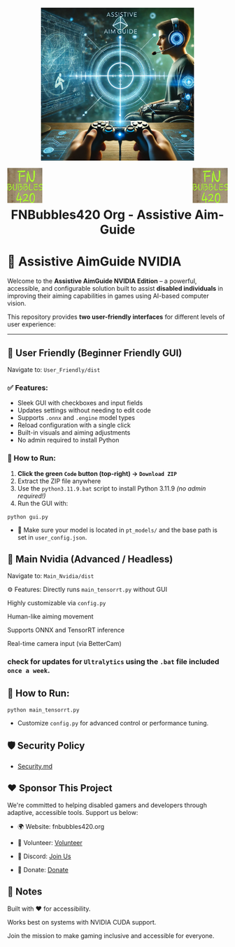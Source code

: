 <p align="center">
  <img src="https://github.com/FNBUBBLES420-ORG/Assistive-AimGuide/blob/main/banner/Assitive-AimGuide.png" alt="Assistive-AimGuide" width="350">
</p>

<p align="center">
  <img src="https://github.com/FNBUBBLES420-ORG/Assistive-AimGuide/blob/main/Assistive-Aim-guide-Auto-Setup/fnbubbles420.png" alt="Fnbubbles420 Logo" width="80" align="left">
  <img src="https://github.com/FNBUBBLES420-ORG/Assistive-AimGuide/blob/main/Assistive-Aim-guide-Auto-Setup/fnbubbles420.png" alt="Fnbubbles420 Logo" width="80" align="right">
  <br><br><br>
  <h1 align="center">FNBubbles420 Org - Assistive Aim-Guide</h1>
</p>


# 🎯 Assistive AimGuide NVIDIA

Welcome to the **Assistive AimGuide NVIDIA Edition** – a powerful, accessible, and configurable solution built to assist **disabled individuals** in improving their aiming capabilities in games using AI-based computer vision.

This repository provides **two user-friendly interfaces** for different levels of user experience:

---

## 📁 User Friendly (Beginner Friendly GUI)

Navigate to: `User_Friendly/dist`

### ✅ Features:
- Sleek GUI with checkboxes and input fields
- Updates settings without needing to edit code
- Supports `.onnx` and `.engine` model types
- Reload configuration with a single click
- Built-in visuals and aiming adjustments
- No admin required to install Python

### 🚀 How to Run:

1. **Click the green `Code` button (top-right) → `Download ZIP`**
2. Extract the ZIP file anywhere
3. Use the `python3.11.9.bat` script to install Python 3.11.9 *(no admin required!)*
4. Run the GUI with:

```
python gui.py
```
- 📝 Make sure your model is located in `pt_models/` and the base path is set in `user_config.json`.

## 🧠 Main Nvidia (Advanced / Headless)
Navigate to: `Main_Nvidia/dist`

⚙️ Features:
Directly runs `main_tensorrt.py` without GUI

Highly customizable via `config.py`

Human-like aiming movement

Supports ONNX and TensorRT inference

Real-time camera input (via BetterCam)

### check for updates for `Ultralytics` using the `.bat` file included `once a week`. 

## 🚀 How to Run:
```
python main_tensorrt.py
```
- Customize `config.py` for advanced control or performance tuning.

## 🛡 Security Policy

- [Security.md](https://github.com/FNBUBBLES420-ORG/assistive-aimguide-nvidia/blob/main/SECURITY.md)

## ❤️ Sponsor This Project

We're committed to helping disabled gamers and developers through adaptive, accessible tools. Support us below:

- 🌍 Website: fnbubbles420.org

- 🤝 Volunteer: [Volunteer](https://fnbubbles420.org/volunteer)

- 💬 Discord: [Join Us](https://discord.fnbubbles420.org/invite)

- 💸 Donate: [Donate](https://fnbubbles420.org/donate)

## 📌 Notes
Built with ❤️ for accessibility.

Works best on systems with NVIDIA CUDA support.

Join the mission to make gaming inclusive and accessible for everyone.

